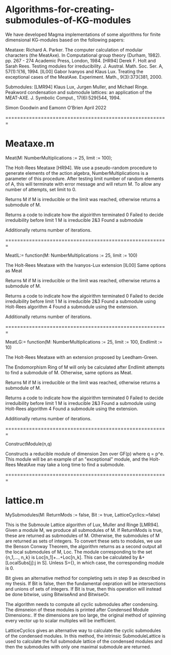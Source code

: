 # Algorithms-for-creating-submodules-of-KG-modules
We have developed Magma implementations of some algorithms for finite dimensional KG-modules based on the following papers:

Meataxe:
Richard A. Parker. The computer calculation of modular characters (the MeatAxe). In Computational group theory (Durham, 1982). pp. 267 - 274 Academic Press, London, 1984.
[HR94] Derek F. Holt and Sarah Rees. Testing modules for irreducibility. J. Austral. Math. Soc. Ser. A, 57(1):1{16, 1994.
[IL00] Gabor Ivanyos and Klaus Lux. Treating the exceptional cases of the MeatAxe. Experiment. Math., 9(3):373{381, 2000.

Submodules:
[LMR94] Klaus Lux, Jurgen Muller, and Michael Ringe. Peakword condensation and submodule lattices: an application of the MEAT-AXE. J. Symbolic Comput., 17(6):529{544, 1994.

Simon Goodwin and Eamonn O'Brien April 2022

=======================================================

Meataxe.m
=======================================================

Meat(M: NumberMultiplications := 25, limit := 100);

The Holt-Rees Meataxe [HR94].
We use a pseudo-random procedure to generate elements of the action algebra, NumberMultiplications is a parameter of this procedure.
After testing limit number of random elements of A, this will terminate with error message and will return M. To allow any number of attempts, set limit to 0.

Returns M if M is irreducible or the limit was reached, otherwise returns a submodule of M.

Returns a code to indicate how the algoirithm terminated
0 Failed to decide irreduibility before limit
1 M is irreducible
2&3 Found a submodule

Additionally returns number of iterations.


=======================================================

MeatIL:= function(M: NumberMultiplications := 25, limit := 100)

The Holt-Rees Meataxe with the Ivanyos-Lux extension [IL00]
Same options as Meat

Returns M if M is irreducible or the limit was reached, otherwise returns a submodule of M.

Returns a code to indicate how the algoirithm terminated
0 Failed to decide irreduibility before limit
1 M is irreducible
2&3 Found a submodule using Holt-Rees algorithm
4 Found a submodule using the extension.

Additionally returns number of iterations.

=======================================================

MeatLG:= function(M: NumberMultiplications := 25, limit := 100, Endlimit := 10)

The Holt-Rees Meataxe with an extension proposed by Leedham-Green.

The Endomorphism Ring of M will only be calculated after Endlimit attempts to find a submodule of M.
Otherwise, same options as Meat.

Returns M if M is irreducible or the limit was reached, otherwise returns a submodule of M.

Returns a code to indicate how the algoirithm terminated
0 Failed to decide irreduibility before limit
1 M is irreducible
2&3 Found a submodule using Holt-Rees algorithm
4 Found a submodule using the extension.

Additionally returns number of iterations.

=======================================================

ConstructModule(n,q)

Constructs a reducible module of dimension 2en over GF(p) where q = p^e. 
This module will be an example of an "exceptional" module, and the Holt-Rees MeatAxe may take a long time to find a submodule.


=======================================================

lattice.m
=======================================================

MySubmodules(M: ReturnMods := false, Bit := true, LatticeCyclics:=false)

This is the Submoule Lattice algorithm of Lux, Muller and Ringe [LMR94].
Given a module M, we produce all submodules of M. 
If ReturnMods is true, these are returned as submodules of M. Otherwise, the submodules of M are returned as sets of integers.
To convert these sets to modules, we use the Benson Conway Theorem, the algorithm returns as a second output all the local submodules of M, Loc.
The module corresponding to the set {n_1,..., n_k} is Loc[n_1]+...+Loc[n_k]. This can be calculated by &+[LocalSubs[j]:j in S]. Unless S={}, in which case, the corresponding module is 0.

Bit gives an alternative method for completing sets in step 9 as described in my thesis. If Bit is false, then the fundamental oepration will be intersections and unions of sets of integers. If Bit is true, then this operation will instead be done bitwise, using BitwiseAnd and BitwiseOr.

The algorithm needs to compute all cyclic submodules after condensing. The dimsneion of these modules is printed after Condensed Module Dimensions:. If the dimensions are too large, the original method of spinning every vector up to scalar multiples will be inefficient. 


LatticeCyclics gives an alternative way to calculate the cyclic submodules of the condensed modules. In this method, the intrinsic SubmoduleLattice is used to calculate the full submodule lattice of the condensed modules and then the submodules with only one maximal submodule are returned. 
